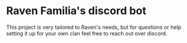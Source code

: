 # Raven Familia's discord bot

This project is very tailored to Raven's needs, but for questions or help setting it up for your own clan feel free to reach out over discord.
